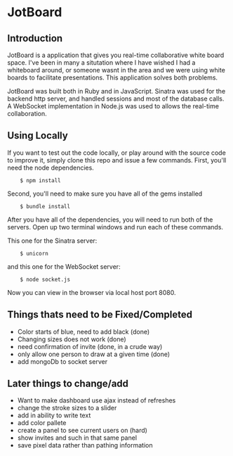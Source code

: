 # JotBoard

## Introduction
JotBoard is a application that gives you real-time collaborative white board space. I've been in many a situtation where I have wished I had a whiteboard around, or someone wasnt in the area and we were using white boards to facilitate presentations. This application solves both problems. 

JotBoard was built both in Ruby and in JavaScript. Sinatra was used for the backend http server, and handled sessions and most of the database calls. A WebSocket implementation in Node.js was used to allows the real-time collaboration.

## Using Locally

If you want to test out the code locally, or play around with the source code to improve it, simply clone this repo and issue a few commands. First, you'll need the node dependencies.

```
	$ npm install
```

Second, you'll need to make sure you have all of the gems installed

```
	$ bundle install
```

After you have all of the dependencies, you will need to run both of the servers. Open up two terminal windows and run each of these commands.

This one for the Sinatra server:

```
	$ unicorn
```

and this one for the WebSocket server:

```
	$ node socket.js
```

Now you can view in the browser via local host port 8080. 


## Things thats need to be Fixed/Completed
* Color starts of blue, need to add black (done)
* Changing sizes does not work (done)
* need confirmation of invite (done, in a crude way)
* only allow one person to draw at a given time (done)
* add mongoDb to socket server



## Later things to change/add
* Want to make dashboard use ajax instead of refreshes
* change the stroke sizes to a slider
* add in ability to write text
* add color pallete
* create a panel to see current users on (hard)
* show invites and such in that same panel
* save pixel data rather than pathing information